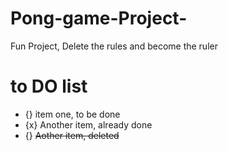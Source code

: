 # Pong-game-Project-
Fun Project, Delete the rules and become the ruler




# to DO list 
- {} item one, to be done
- {x} Another item, already done
- {} <del> Aother item, deleted </del>
